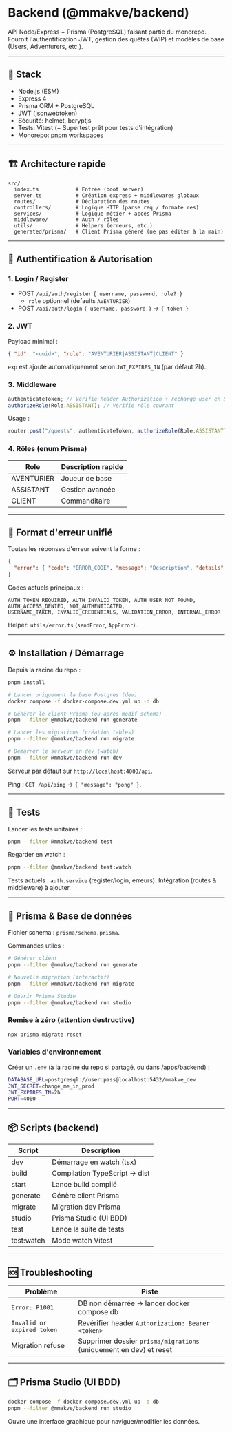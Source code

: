 # Backend (@mmakve/backend)

API Node/Express + Prisma (PostgreSQL) faisant partie du monorepo. Fournit l'authentification JWT, gestion des quêtes (WIP) et modèles de base (Users, Adventurers, etc.).

---

## 🚀 Stack

- Node.js (ESM)
- Express 4
- Prisma ORM + PostgreSQL
- JWT (jsonwebtoken)
- Sécurité: helmet, bcryptjs
- Tests: Vitest (+ Supertest prêt pour tests d'intégration)
- Monorepo: pnpm workspaces

---

## 🏗 Architecture rapide

```text
src/
  index.ts            # Entrée (boot server)
  server.ts           # Création express + middlewares globaux
  routes/             # Déclaration des routes
  controllers/        # Logique HTTP (parse req / formate res)
  services/           # Logique métier + accès Prisma
  middleware/         # Auth / rôles
  utils/              # Helpers (erreurs, etc.)
  generated/prisma/   # Client Prisma généré (ne pas éditer à la main)
```

---

## 🔐 Authentification & Autorisation

### 1. Login / Register

- POST `/api/auth/register` `{ username, password, role? }`
    - `role` optionnel (defaults `AVENTURIER`)
- POST `/api/auth/login` `{ username, password }` → `{ token }`

### 2. JWT

Payload minimal :

```json
{ "id": "<uuid>", "role": "AVENTURIER|ASSISTANT|CLIENT" }
```

`exp` est ajouté automatiquement selon `JWT_EXPIRES_IN` (par défaut 2h).

### 3. Middleware

```ts
authenticateToken; // Vérifie header Authorization + recharge user en BDD
authorizeRole(Role.ASSISTANT); // Vérifie rôle courant
```

Usage :

```ts
router.post("/quests", authenticateToken, authorizeRole(Role.ASSISTANT), handler);
```

### 4. Rôles (enum Prisma)

| Role       | Description rapide |
| ---------- | ------------------ |
| AVENTURIER | Joueur de base     |
| ASSISTANT  | Gestion avancée    |
| CLIENT     | Commanditaire      |

---

## 🧾 Format d'erreur unifié

Toutes les réponses d'erreur suivent la forme :

```json
{
  "error": { "code": "ERROR_CODE", "message": "Description", "details": {} }
}
```

Codes actuels principaux :

```text
AUTH_TOKEN_REQUIRED, AUTH_INVALID_TOKEN, AUTH_USER_NOT_FOUND,
AUTH_ACCESS_DENIED, NOT_AUTHENTICATED,
USERNAME_TAKEN, INVALID_CREDENTIALS, VALIDATION_ERROR, INTERNAL_ERROR
```

Helper: `utils/error.ts` (`sendError`, `AppError`).

---

## ⚙️ Installation / Démarrage

Depuis la racine du repo :

```bash
pnpm install

# Lancer uniquement la base Postgres (dev)
docker compose -f docker-compose.dev.yml up -d db

# Générer le client Prisma (ou après modif schema)
pnpm --filter @mmakve/backend run generate

# Lancer les migrations (création tables)
pnpm --filter @mmakve/backend run migrate

# Démarrer le serveur en dev (watch)
pnpm --filter @mmakve/backend run dev
```

Serveur par défaut sur `http://localhost:4000/api`.

Ping : `GET /api/ping` → `{ "message": "pong" }`.

---

## 🧪 Tests

Lancer les tests unitaires :

```bash
pnpm --filter @mmakve/backend test
```

Regarder en watch :

```bash
pnpm --filter @mmakve/backend test:watch
```

Tests actuels : `auth.service` (register/login, erreurs). Intégration (routes & middleware) à ajouter.

---

## 🔄 Prisma & Base de données

Fichier schema : `prisma/schema.prisma`.

Commandes utiles :

```bash
# Générer client
pnpm --filter @mmakve/backend run generate

# Nouvelle migration (interactif)
pnpm --filter @mmakve/backend run migrate

# Ouvrir Prisma Studio
pnpm --filter @mmakve/backend run studio
```

### Remise à zéro (attention destructive)

```bash
npx prisma migrate reset
```

### Variables d'environnement

Créer un `.env` (à la racine du repo si partagé, ou dans /apps/backend) :

```bash
DATABASE_URL=postgresql://user:pass@localhost:5432/mmakve_dev
JWT_SECRET=change_me_in_prod
JWT_EXPIRES_IN=2h
PORT=4000
```

---

## 📦 Scripts (backend)

| Script     | Description                    |
| ---------- | ------------------------------ |
| dev        | Démarrage en watch (tsx)       |
| build      | Compilation TypeScript -> dist |
| start      | Lance build compilé            |
| generate   | Génère client Prisma           |
| migrate    | Migration dev Prisma           |
| studio     | Prisma Studio (UI BDD)         |
| test       | Lance la suite de tests        |
| test:watch | Mode watch Vitest              |

---

## 🆘 Troubleshooting

| Problème | Piste |
| -------- | ----- |
| `Error: P1001` | DB non démarrée -> lancer docker compose db |
| `Invalid or expired token` | Revérifier header `Authorization: Bearer <token>` |
| Migration refuse | Supprimer dossier `prisma/migrations` (uniquement en dev) et reset |

---

## 🗂 Prisma Studio (UI BDD)

```bash
docker compose -f docker-compose.dev.yml up -d db
pnpm --filter @mmakve/backend run studio
```

Ouvre une interface graphique pour naviguer/modifier les données.

